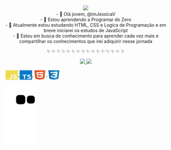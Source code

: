 <div align="center">
<img src="https://media.giphy.com/media/j5oP7zSilio3SewxAA/giphy.gif"/>
</div>
<div align="center">
- 👋 Olá jovem, @imJessicaV
  <br>
- 👀 Estou aprendendo a Programar do Zero
  <br>
- 🌱 Atualmente estou estudando HTML, CSS e Logica de Programação e em breve iniciarei os estudos de JavaScript
  <br>
- 💞️ Estou em busca de conhecimento para aprender cada vez mais e compartilhar os conhecimentos que irei adiquirir nesse jornada
 <br>
  
  ✨  ✨  ✨  ✨  ✨  ✨  ✨  ✨  ✨  ✨  ✨  ✨  ✨  ✨  ✨  ✨
</div>
  
<div align="center">
  <a href="https://github.com/imjessicav">
  <img height="180em" src="https://github-readme-stats.vercel.app/api?username=imjessicav&show_icons=true&theme=tokyonight&include_all_commits=true&count_private=true"/>
  <img height="180em" src="https://github-readme-stats.vercel.app/api/top-langs/?username=imjessicav&layout=compact&langs_count=7&theme=tokyonight"/>
</div>
  
  
  <div style="display: inline_block"><br>
  <img align="center" alt="Jessica-Js" height="30" width="40" src="https://raw.githubusercontent.com/devicons/devicon/master/icons/javascript/javascript-plain.svg">
  <img align="center" alt="Jessica-Ts" height="30" width="40" src="https://raw.githubusercontent.com/devicons/devicon/master/icons/typescript/typescript-plain.svg">
  <img align="center" alt="Jessica-HTML" height="30" width="40" src="https://raw.githubusercontent.com/devicons/devicon/master/icons/html5/html5-original.svg">
  <img align="center" alt="Jessica-CSS" height="30" width="40" src="https://raw.githubusercontent.com/devicons/devicon/master/icons/css3/css3-original.svg">
  </div>
  
  ![Snake animation](https://github.com/imjessicav/imjessicav/blob/output/github-contribution-grid-snake.svg)

 
